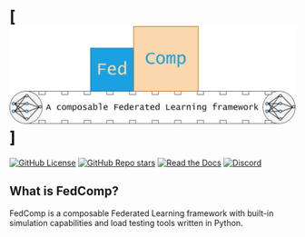 # [![FedComp](logo.svg)]

[![GitHub License](http://astrostore.it:8080/github/license/wibox/FedComp)](https://github.com/wibox/FedComp?tab=Apache-2.0-1-ov-file)
[![GitHub Repo stars](http://astrostore.it:8080/github/stars/wibox/FedComp)](https://github.com/wibox/FedComp)
[![Read the Docs](http://astrostore.it:8080/readthedocs/fedcomp?logo=readthedocs&label=Documentation)](https://fedcomp.readthedocs.io/en/latest/)
[![Discord](http://astrostore.it:8080/discord/1270842953992245339?logo=discord&logoSize=auto&label=discord&labelColor=ffffff&color=00ff00)](https://discord.gg/kjt2MJUz5m)

## What is FedComp?

FedComp is a composable Federated Learning framework with built-in simulation capabilities and load testing tools written in Python. 